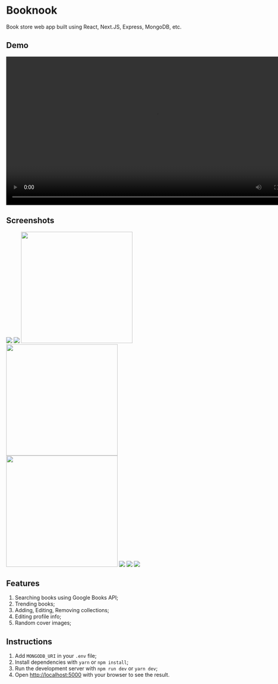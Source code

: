 # Booknook

Book store web app built using React, Next.JS, Express, MongoDB, etc.

## Demo

<video src="https://github.com/kamilniftaliev/booknook/raw/refs/heads/main/public/demo.mp4" height="400" controls></video>

## Screenshots

<img src="./public/screenshots/1.jpg" />
<img src="./public/screenshots/2.jpg" />
<img src="./public/screenshots/3.jpg" height="300" />
<img src="./public/screenshots/4.jpg" width="300" />
<img src="./public/screenshots/5.jpg" height="300" />
<img src="./public/screenshots/6.jpg" />
<img src="./public/screenshots/7.jpg" />
<img src="./public/screenshots/8.jpg" />

## Features

1. Searching books using Google Books API;
2. Trending books;
3. Adding, Editing, Removing collections;
4. Editing profile info;
5. Random cover images;

## Instructions

1. Add `MONGODB_URI` in your `.env` file;
2. Install dependencies with `yarn` or `npm install`;
3. Run the development server with `npm run dev` or `yarn dev`;
4. Open [http://localhost:5000](http://localhost:5000) with your browser to see the result.
